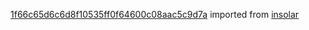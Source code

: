 [1f66c65d6c6d8f10535ff0f64600c08aac5c9d7a](https://github.com/insolar/insolar/commit/1f66c65d6c6d8f10535ff0f64600c08aac5c9d7a) imported from [insolar](https://github.com/insolar/insolar)
